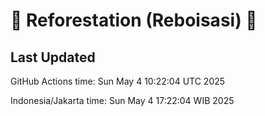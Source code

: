 
# 🌳 Reforestation (Reboisasi) 🌲

## Last Updated

GitHub Actions time: Sun May  4 10:22:04 UTC 2025

Indonesia/Jakarta time: Sun May  4 17:22:04 WIB 2025
